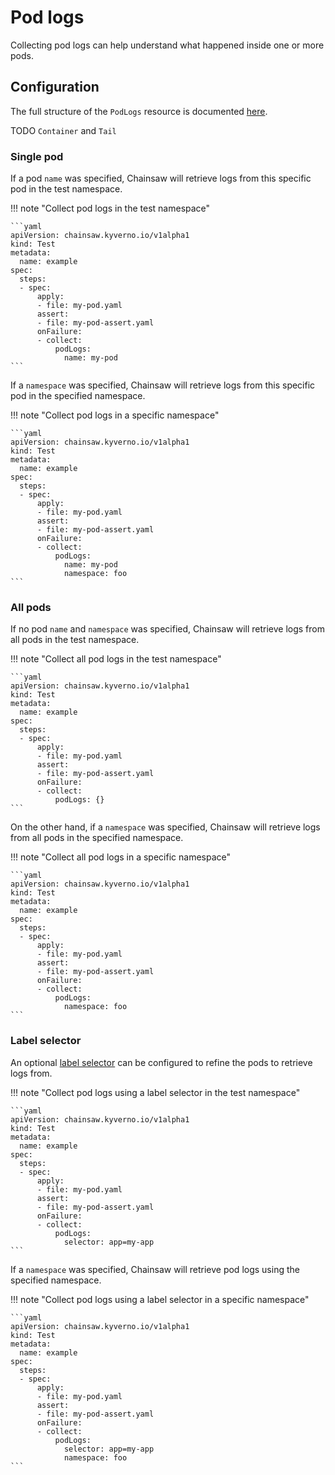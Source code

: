 # Pod logs

Collecting pod logs can help understand what happened inside one or more pods.

## Configuration

The full structure of the `PodLogs` resource is documented [here](../../apis/chainsaw.v1alpha1.md#chainsaw-kyverno-io-v1alpha1-PodLogs).

TODO `Container` and `Tail`

### Single pod

If a pod `name` was specified, Chainsaw will retrieve logs from this specific pod in the test namespace.

!!! note "Collect pod logs in the test namespace"

    ```yaml
    apiVersion: chainsaw.kyverno.io/v1alpha1
    kind: Test
    metadata:
      name: example
    spec:
      steps:
      - spec:
          apply:
          - file: my-pod.yaml
          assert:
          - file: my-pod-assert.yaml
          onFailure:
          - collect:
              podLogs:
                name: my-pod
    ```

If a `namespace` was specified, Chainsaw will retrieve logs from this specific pod in the specified namespace.

!!! note "Collect pod logs in a specific namespace"

    ```yaml
    apiVersion: chainsaw.kyverno.io/v1alpha1
    kind: Test
    metadata:
      name: example
    spec:
      steps:
      - spec:
          apply:
          - file: my-pod.yaml
          assert:
          - file: my-pod-assert.yaml
          onFailure:
          - collect:
              podLogs:
                name: my-pod
                namespace: foo
    ```

### All pods

If no pod `name` and `namespace` was specified, Chainsaw will retrieve logs from all pods in the test namespace.

!!! note "Collect all pod logs in the test namespace"

    ```yaml
    apiVersion: chainsaw.kyverno.io/v1alpha1
    kind: Test
    metadata:
      name: example
    spec:
      steps:
      - spec:
          apply:
          - file: my-pod.yaml
          assert:
          - file: my-pod-assert.yaml
          onFailure:
          - collect:
              podLogs: {}
    ```

On the other hand, if a `namespace` was specified, Chainsaw will retrieve logs from all pods in the specified namespace.

!!! note "Collect all pod logs in a specific namespace"

    ```yaml
    apiVersion: chainsaw.kyverno.io/v1alpha1
    kind: Test
    metadata:
      name: example
    spec:
      steps:
      - spec:
          apply:
          - file: my-pod.yaml
          assert:
          - file: my-pod-assert.yaml
          onFailure:
          - collect:
              podLogs:
                namespace: foo
    ```

### Label selector

An optional [label selector](https://kubernetes.io/docs/concepts/overview/working-with-objects/labels/#label-selectors) can be configured to refine the pods to retrieve logs from.

!!! note "Collect pod logs using a label selector in the test namespace"

    ```yaml
    apiVersion: chainsaw.kyverno.io/v1alpha1
    kind: Test
    metadata:
      name: example
    spec:
      steps:
      - spec:
          apply:
          - file: my-pod.yaml
          assert:
          - file: my-pod-assert.yaml
          onFailure:
          - collect:
              podLogs:
                selector: app=my-app
    ```

If a `namespace` was specified, Chainsaw will retrieve pod logs using the specified namespace.

!!! note "Collect pod logs using a label selector in a specific namespace"

    ```yaml
    apiVersion: chainsaw.kyverno.io/v1alpha1
    kind: Test
    metadata:
      name: example
    spec:
      steps:
      - spec:
          apply:
          - file: my-pod.yaml
          assert:
          - file: my-pod-assert.yaml
          onFailure:
          - collect:
              podLogs:
                selector: app=my-app
                namespace: foo
    ```
